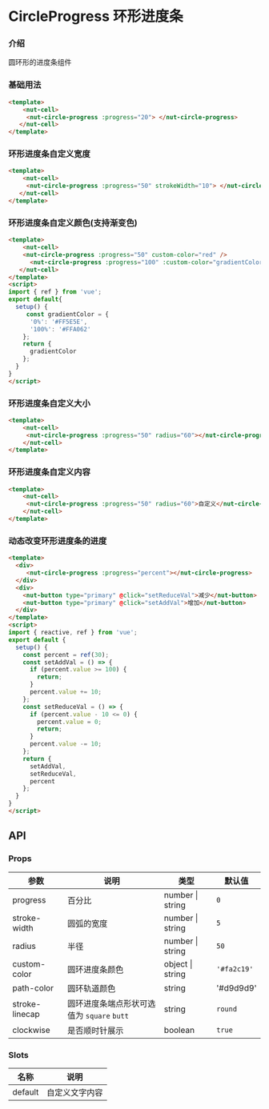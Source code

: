 # CircleProgress 环形进度条

### 介绍

圆环形的进度条组件

### 基础用法

```html
<template>
    <nut-cell>
     <nut-circle-progress :progress="20"> </nut-circle-progress>
   </nut-cell>
</template>
```

### 环形进度条自定义宽度

```html
<template>
    <nut-cell>
     <nut-circle-progress :progress="50" strokeWidth="10"> </nut-circle-progress>
   </nut-cell>
</template>
```

### 环形进度条自定义颜色(支持渐变色)

```html
<template>
    <nut-cell>
    <nut-circle-progress :progress="50" custom-color="red" />
      <nut-circle-progress :progress="100" :custom-color="gradientColor" />
   </nut-cell>
</template>
<script>
import { ref } from 'vue';
export default{
  setup() {
     const gradientColor = {
      '0%': '#FF5E5E',
      '100%': '#FFA062'
    };
    return {
      gradientColor
    };
  }
}
</script>
```

### 环形进度条自定义大小

```html
<template>
    <nut-cell>
     <nut-circle-progress :progress="50" radius="60"></nut-circle-progress>
    </nut-cell>
</template>
```

### 环形进度条自定义内容

```html
<template>
    <nut-cell>
     <nut-circle-progress :progress="50" radius="60">自定义</nut-circle-progress>
    </nut-cell>
</template>
```

### 动态改变环形进度条的进度

```html
<template>
  <div>
     <nut-circle-progress :progress="percent"></nut-circle-progress>
  </div>
  <div>
    <nut-button type="primary" @click="setReduceVal">减少</nut-button>
    <nut-button type="primary" @click="setAddVal">增加</nut-button>
  </div>
</template>
<script>
import { reactive, ref } from 'vue';
export default {
  setup() {
    const percent = ref(30);
    const setAddVal = () => {
      if (percent.value >= 100) {
        return;
      }
      percent.value += 10;
    };
    const setReduceVal = () => {
      if (percent.value - 10 <= 0) {
        percent.value = 0;
        return;
      }
      percent.value -= 10;
    };
    return {
      setAddVal,
      setReduceVal,
      percent
    };
  }
}
</script>
```

## API

### Props

| 参数           | 说明                                       | 类型             | 默认值      |
| -------------- | ------------------------------------------ | ---------------- | ----------- |
| progress       | 百分比                                     | number \| string | `0`         |
| stroke-width   | 圆弧的宽度                                 | number \| string | `5`         |
| radius         | 半径                                       | number \| string | `50`        |
| custom-color   | 圆环进度条颜色                             | object \| string | `'#fa2c19'` |
| path-color     | 圆环轨道颜色                               | string           | '#d9d9d9'   |
| stroke-linecap | 圆环进度条端点形状可选值为 `square` `butt` | string           | `round`     |
| clockwise      | 是否顺时针展示                             | boolean          | `true`      |

### Slots

| 名称    | 说明           |
| ------- | -------------- |
| default | 自定义文字内容 |
